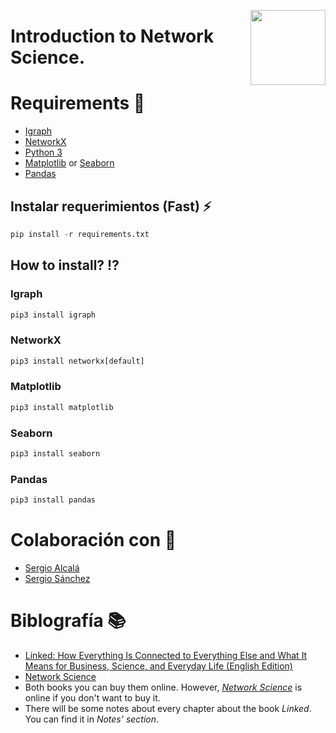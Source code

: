 <p align = "right">
<img src = "img/network.png" align ="right" width="120"/>
</p>

# Introduction to Network Science.


# Requirements 📖
* [Igraph](https://igraph.org/)
* [NetworkX](https://networkx.org/)
* [Python 3](https://docs.python.org/3/)
* [Matplotlib](https://matplotlib.org/) or [Seaborn](https://seaborn.pydata.org/)
* [Pandas](https://pandas.pydata.org/)

## Instalar  requerimientos (Fast) ⚡
```python
pip install -r requirements.txt
```

## How to install? ⁉️
### Igraph
```python
pip3 install igraph
```
### NetworkX
```python
pip3 install networkx[default]
```
### Matplotlib
```python
pip3 install matplotlib
```
### Seaborn
```python
pip3 install seaborn
```
### Pandas
```python
pip3 install pandas
``` 

# Colaboración con 👥
* [Sergio Alcalá](https://github.com/saac)
* [Sergio Sánchez](https://github.com/pachichi)


# Biblografía 📚
* [Linked: How Everything Is Connected to Everything Else and What It Means for Business, Science, and Everyday Life (English Edition)](https://www.amazon.com.mx/gp/product/B06XC9JM6Y/ref=dbs_a_def_rwt_bibl_vppi_i1)
* [Network Science](https://www.amazon.com.mx/gp/product/1107076269/ref=dbs_a_def_rwt_bibl_vppi_i6)
* Both books you can buy them online. However, [*Network Science*](http://networksciencebook.com/chapter/1)  is online if you don't want to buy it.
* There will be some notes about every chapter about the book *Linked*. You can find it in *Notes' section*.
